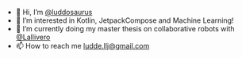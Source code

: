 - 👋 Hi, I’m [@luddosaurus](https://github.com/luddosaurus)
- 👀 I’m interested in Kotlin, JetpackCompose and Machine Learning!
- 🌱 I’m currently doing my master thesis on collaborative robots with [@Lallivero](https://github.com/Lallivero)
- 📫 How to reach me ludde.llj@gmail.com

<!---
luddosaurus/luddosaurus is a ✨ special ✨ repository because its `README.md` (this file) appears on your GitHub profile.
You can click the Preview link to take a look at your changes.
--->
